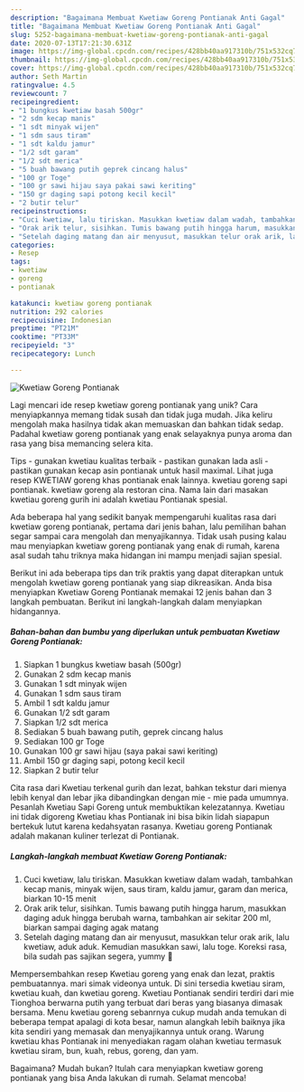 ```yaml
---
description: "Bagaimana Membuat Kwetiaw Goreng Pontianak Anti Gagal"
title: "Bagaimana Membuat Kwetiaw Goreng Pontianak Anti Gagal"
slug: 5252-bagaimana-membuat-kwetiaw-goreng-pontianak-anti-gagal
date: 2020-07-13T17:21:30.631Z
image: https://img-global.cpcdn.com/recipes/428bb40aa917310b/751x532cq70/kwetiaw-goreng-pontianak-foto-resep-utama.jpg
thumbnail: https://img-global.cpcdn.com/recipes/428bb40aa917310b/751x532cq70/kwetiaw-goreng-pontianak-foto-resep-utama.jpg
cover: https://img-global.cpcdn.com/recipes/428bb40aa917310b/751x532cq70/kwetiaw-goreng-pontianak-foto-resep-utama.jpg
author: Seth Martin
ratingvalue: 4.5
reviewcount: 7
recipeingredient:
- "1 bungkus kwetiaw basah 500gr"
- "2 sdm kecap manis"
- "1 sdt minyak wijen"
- "1 sdm saus tiram"
- "1 sdt kaldu jamur"
- "1/2 sdt garam"
- "1/2 sdt merica"
- "5 buah bawang putih geprek cincang halus"
- "100 gr Toge"
- "100 gr sawi hijau saya pakai sawi keriting"
- "150 gr daging sapi potong kecil kecil"
- "2 butir telur"
recipeinstructions:
- "Cuci kwetiaw, lalu tiriskan. Masukkan kwetiaw dalam wadah, tambahkan kecap manis, minyak wijen, saus tiram, kaldu jamur, garam dan merica, biarkan 10-15 menit"
- "Orak arik telur, sisihkan. Tumis bawang putih hingga harum, masukkan daging aduk hingga berubah warna, tambahkan air sekitar 200 ml, biarkan sampai daging agak matang"
- "Setelah daging matang dan air menyusut, masukkan telur orak arik, lalu kwetiaw, aduk aduk. Kemudian masukkan sawi, lalu toge. Koreksi rasa, bila sudah pas sajikan segera, yummy 🥰"
categories:
- Resep
tags:
- kwetiaw
- goreng
- pontianak

katakunci: kwetiaw goreng pontianak 
nutrition: 292 calories
recipecuisine: Indonesian
preptime: "PT21M"
cooktime: "PT33M"
recipeyield: "3"
recipecategory: Lunch

---
```



![Kwetiaw Goreng Pontianak](https://img-global.cpcdn.com/recipes/428bb40aa917310b/751x532cq70/kwetiaw-goreng-pontianak-foto-resep-utama.jpg)

Lagi mencari ide resep kwetiaw goreng pontianak yang unik? Cara menyiapkannya memang tidak susah dan tidak juga mudah. Jika keliru mengolah maka hasilnya tidak akan memuaskan dan bahkan tidak sedap. Padahal kwetiaw goreng pontianak yang enak selayaknya punya aroma dan rasa yang bisa memancing selera kita.

Tips - gunakan kwetiau kualitas terbaik - pastikan gunakan lada asli - pastikan gunakan kecap asin pontianak untuk hasil maximal. Lihat juga resep KWETIAW goreng khas pontianak enak lainnya. kwetiau goreng sapi pontianak. kwetiaw goreng ala restoran cina. Nama lain dari masakan kwetiau goreng gurih ini adalah kwetiau Pontianak spesial.

Ada beberapa hal yang sedikit banyak mempengaruhi kualitas rasa dari kwetiaw goreng pontianak, pertama dari jenis bahan, lalu pemilihan bahan segar sampai cara mengolah dan menyajikannya. Tidak usah pusing kalau mau menyiapkan kwetiaw goreng pontianak yang enak di rumah, karena asal sudah tahu triknya maka hidangan ini mampu menjadi sajian spesial.


Berikut ini ada beberapa tips dan trik praktis yang dapat diterapkan untuk mengolah kwetiaw goreng pontianak yang siap dikreasikan. Anda bisa menyiapkan Kwetiaw Goreng Pontianak memakai 12 jenis bahan dan 3 langkah pembuatan. Berikut ini langkah-langkah dalam menyiapkan hidangannya.

<!--inarticleads1-->

##### Bahan-bahan dan bumbu yang diperlukan untuk pembuatan Kwetiaw Goreng Pontianak:

1. Siapkan 1 bungkus kwetiaw basah (500gr)
1. Gunakan 2 sdm kecap manis
1. Gunakan 1 sdt minyak wijen
1. Gunakan 1 sdm saus tiram
1. Ambil 1 sdt kaldu jamur
1. Gunakan 1/2 sdt garam
1. Siapkan 1/2 sdt merica
1. Sediakan 5 buah bawang putih, geprek cincang halus
1. Sediakan 100 gr Toge
1. Gunakan 100 gr sawi hijau (saya pakai sawi keriting)
1. Ambil 150 gr daging sapi, potong kecil kecil
1. Siapkan 2 butir telur


Cita rasa dari Kwetiau terkenal gurih dan lezat, bahkan tekstur dari mienya lebih kenyal dan lebar jika dibandingkan dengan mie - mie pada umumnya. Pesanlah Kwetiau Sapi Goreng untuk membuktikan kelezatannya. Kwetiau ini tidak digoreng Kwetiau khas Pontianak ini bisa bikin lidah siapapun bertekuk lutut karena kedahsyatan rasanya. Kwetiau goreng Pontianak adalah makanan kuliner terlezat di Pontianak. 

<!--inarticleads2-->

##### Langkah-langkah membuat Kwetiaw Goreng Pontianak:

1. Cuci kwetiaw, lalu tiriskan. Masukkan kwetiaw dalam wadah, tambahkan kecap manis, minyak wijen, saus tiram, kaldu jamur, garam dan merica, biarkan 10-15 menit
1. Orak arik telur, sisihkan. Tumis bawang putih hingga harum, masukkan daging aduk hingga berubah warna, tambahkan air sekitar 200 ml, biarkan sampai daging agak matang
1. Setelah daging matang dan air menyusut, masukkan telur orak arik, lalu kwetiaw, aduk aduk. Kemudian masukkan sawi, lalu toge. Koreksi rasa, bila sudah pas sajikan segera, yummy 🥰


Mempersembahkan resep Kwetiau goreng yang enak dan lezat, praktis pembuatannya. mari simak videonya untuk. Di sini tersedia kwetiau siram, kwetiau kuah, dan kwetiau goreng. Kwetiau Pontianak sendiri terdiri dari mie Tionghoa berwarna putih yang terbuat dari beras yang biasanya dimasak bersama. Menu kwetiau goreng sebanrnya cukup mudah anda temukan di beberapa tempat apalagi di kota besar, namun alangkah lebih baiknya jika kita sendiri yang memasak dan menyajikannya untuk orang. Warung kwetiau khas Pontianak ini menyediakan ragam olahan kwetiau termasuk kwetiau siram, bun, kuah, rebus, goreng, dan yam. 

Bagaimana? Mudah bukan? Itulah cara menyiapkan kwetiaw goreng pontianak yang bisa Anda lakukan di rumah. Selamat mencoba!

